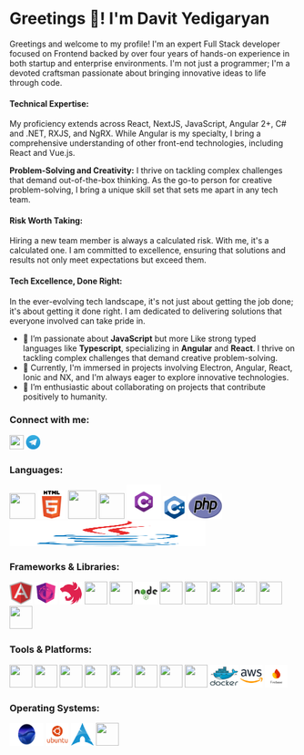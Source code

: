 # Greetings 👋! I'm Davit Yedigaryan


 Greetings and welcome to my profile! I'm an expert Full Stack developer focused on Frontend backed by over four years of hands-on experience in both startup and enterprise environments. I'm not just a programmer; I'm a devoted craftsman passionate about bringing innovative ideas to life through code.

#### **Technical Expertise:**
My proficiency extends across React, NextJS, JavaScript, Angular 2+, C# and .NET, RXJS, and NgRX. While Angular is my specialty, I bring a comprehensive understanding of other front-end technologies, including React and Vue.js.

**Problem-Solving and Creativity:**
I thrive on tackling complex challenges that demand out-of-the-box thinking. As the go-to person for creative problem-solving, I bring a unique skill set that sets me apart in any tech team.

#### **Risk Worth Taking:**
Hiring a new team member is always a calculated risk. With me, it's a calculated one. I am committed to excellence, ensuring that solutions and results not only meet expectations but exceed them.

#### **Tech Excellence, Done Right:**
In the ever-evolving tech landscape, it's not just about getting the job done; it's about getting it done right. I am dedicated to delivering solutions that everyone involved can take pride in.

- 👀 I’m passionate about **JavaScript** but more Like strong typed languages like **Typescript**, specializing in **Angular** and **React**. I thrive on tackling complex challenges that demand creative problem-solving.
- 🌱 Currently, I'm immersed in projects involving Electron, Angular, React, Ionic and NX, and I'm always eager to explore innovative technologies.
- 💞️ I’m enthusiastic about collaborating on projects that contribute positively to humanity.


### Connect with me:
<a href="https://www.linkedin.com/in/davit-yedigaryan-web3-solidity-angular-javascript-developer/"><img src="https://content.linkedin.com/content/dam/me/brand/en-us/brand-home/logos/In-Blue-Logo.png.original.png" width="25" height="25"/></a>
<a href="https://t.me/Mr_Yedigaryan"><img src="assets/Telegram.png" width="25" height="25"/></a>


### Languages: 
<a href="https://www.javascript.com/" rel="nofollow"><img src="https://upload.wikimedia.org/wikipedia/commons/thumb/6/6a/JavaScript-logo.png/768px-JavaScript-logo.png" width="45" height="45"/></a>
<a href="https://lenguajehtml.com/html/" rel="nofollow"><img src="https://raw.githubusercontent.com/devicons/devicon/master/icons/html5/html5-original-wordmark.svg" width="50" height="50"/></a>
<a href="https://lenguajecss.com/css" rel="nofollow"><img src="https://upload.wikimedia.org/wikipedia/commons/thumb/d/d5/CSS3_logo_and_wordmark.svg/1200px-CSS3_logo_and_wordmark.svg.png" width="50" height="50"/></a>
<a href="https://www.typescriptlang.org/" rel="nofollow"><img src="https://upload.wikimedia.org/wikipedia/commons/thumb/4/4c/Typescript_logo_2020.svg/2048px-Typescript_logo_2020.svg.png" width="45" height="45"/></a>
<a href="https://dotnet.microsoft.com/en-us/languages/csharp" rel="nofollow"><img src="assets/Csharp.png" width="60" height="60"/></a>
<a href="https://cplusplus.com/" rel="nofollow"><img src="https://raw.githubusercontent.com/devicons/devicon/master/icons/cplusplus/cplusplus-original.svg" width="40" height="40"/></a>
<a href="https://www.php.net/" rel="nofollow"><img src="assets/PHP.png" width="60" height="45"/></a>
<a href="https://www.java.com/en/" rel="nofollow"><img src="assets/java-original.svg" width="345" height="45"/></a>

### Frameworks & Libraries:
<a href="https://angular.io/" rel="nofollow"><img src="./assets/AngularJS-Shield.svg" width="40" height="40"/></a>
<a href="https://rxjs.dev/" rel="nofollow"><img src="./assets/rxjs.png" width="40" height="40"/></a>
<a href="https://nestjs.com/" rel="nofollow"><img src="./assets/nestJS.png" width="40" height="40"/></a>
<a href="https://ngrx.io/" rel="nofollow"><img src="https://ngrx.io/assets/images/badge.svg" width="40" height="40"/></a>
<a href="https://nextjs.org/" rel="nofollow"><img src="https://d2nir1j4sou8ez.cloudfront.net/wp-content/uploads/2021/12/nextjs-boilerplate-logo.png" width="40" height="40"/></a>
<a href="https://expressjs.com/" rel="nofollow"><img src="https://raw.githubusercontent.com/devicons/devicon/master/icons/nodejs/nodejs-original-wordmark.svg" width="40" height="40"/></a>
<a href="https://redux.js.org/" rel="nofollow"><img src="https://redux.js.org/img/redux.svg" width="40" height="40"/></a>
<a href="https://sass-lang.com/" rel="nofollow"><img src="https://sass-lang.com/assets/img/logos/logo.svg" width="40" height="40"/></a>
<a href="https://tailwindcss.com/" rel="nofollow"><img src="https://files.raycast.com/nwt9ncojkvwmjfkaada8upafvpnu" width="40" height="40"/></a>
<a href="https://m3.material.io/" rel="nofollow"><img src="https://upload.wikimedia.org/wikipedia/commons/thumb/c/c7/Google_Material_Design_Logo.svg/1024px-Google_Material_Design_Logo.svg.png" width="40" height="40"/></a>
<a href="https://ionicframework.com/" rel="nofollow"><img src="https://www.ambient-it.net/wp-content/uploads/2016/07/Ionic-logo200.png" width="40" height="40"/></a>
<a href="https://graphql.org/" rel="nofollow"><img src="https://cdn.iconscout.com/icon/free/png-256/free-graphql-logo-icon-download-in-svg-png-gif-file-formats--technology-social-media-vol-3-pack-logos-icons-2944912.png?f=webp&w=256" width="40" height="40"/></a>

### Tools & Platforms:
<a href="https://www.figma.com/" rel="nofollow"><img src="https://encrypted-tbn0.gstatic.com/images?q=tbn:ANd9GcRCHweVdJnbAlrZpfDf9iE1Th9VjUCqIjUpAG_ww7oMF6C8TsbT5S66nauebQ&s" width="40" height="40"/></a>
<a href="https://zeplin.io/" rel="nofollow"><img src="https://cdn.sanity.io/images/wd3e2pma/production/7b336dc26fd85ae98b414761d58238d225876a88-60x48.svg" width="40" height="40"/></a>
<a href="https://www.adobe.com/products/photoshop.html" rel="nofollow"><img src="https://upload.wikimedia.org/wikipedia/commons/thumb/a/af/Adobe_Photoshop_CC_icon.svg/2101px-Adobe_Photoshop_CC_icon.svg.png" width="40" height="40"/></a>
<a href="https://helpx.adobe.com/xd/get-started.html" rel="nofollow"><img src="https://upload.wikimedia.org/wikipedia/commons/thumb/c/c2/Adobe_XD_CC_icon.svg/1200px-Adobe_XD_CC_icon.svg.png" width="40" height="40"/></a>
<a href="https://jestjs.io/" rel="nofollow"><img src="https://miro.medium.com/v2/resize:fit:400/0*oNXnMpSxsxaKKMed.png" width="40" height="40"/></a>
<a href="https://mochajs.org/" rel="nofollow"><img src="https://upload.wikimedia.org/wikipedia/commons/thumb/9/90/Mocha_%28JavaScript_framework%29_%28logo%29.svg/2048px-Mocha_%28JavaScript_framework%29_%28logo%29.svg.png" width="40" height="40"/></a>
<a href="https://www.postman.com/" rel="nofollow"><img src="https://cdn.worldvectorlogo.com/logos/postman.svg" width="40" height="40"/></a>
<a href="https://git-scm.com/" rel="nofollow"><img src="https://git-scm.com/images/logos/downloads/Git-Icon-1788C.png" width="40" height="40"/></a>
<a href="https://docker.com/" rel="nofollow"><img src="https://raw.githubusercontent.com/devicons/devicon/master/icons/docker/docker-original-wordmark.svg" width="50" height="40"/></a>
<a href="https://aws.amazon.com/" rel="nofollow"><img src="https://raw.githubusercontent.com/devicons/devicon/master/icons/amazonwebservices/amazonwebservices-original-wordmark.svg" width="40" height="40"/></a>
<a href="https://firebase.google.com/" rel="nofollow"><img src="assets/firebase.png" width="40" height="40"/></a>

### Operating Systems: 
<a href="https://www.apple.com/macos/sonoma/" rel="nofollow"><img src="assets/macos.png" width="60" height="40"/></a>
<a href="https://ubuntu.com/" rel="nofollow"><img src="assets/ubuntu.png" width="40" height="40"/></a>
<a href="https://archlinux.org/" rel="nofollow"><img src="assets/Arch_Linux.svg" width="40" height="40"/></a>
<a href="https://linuxmint.com/" rel="nofollow"><img src="https://upload.wikimedia.org/wikipedia/commons/thumb/3/3f/Linux_Mint_logo_without_wordmark.svg/2048px-Linux_Mint_logo_without_wordmark.svg.png" width="40" height="40"/></a>


  
